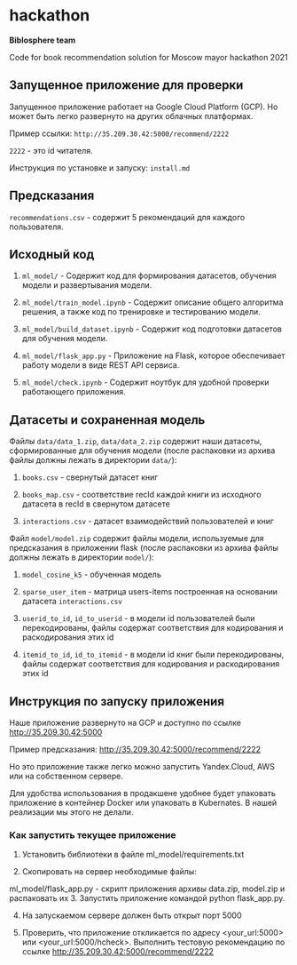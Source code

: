 # hackathon
__Biblosphere team__

Code for book recommendation solution for Moscow mayor hackathon 2021

## Запущенное приложение для проверки
Запущенное приложение работает на Google Cloud Platform (GCP). Но может быть легко развернуто на других облачных платформах.

Пример ссылки: `http://35.209.30.42:5000/recommend/2222`

`2222` - это id читателя.

Инструкция по установке и запуску: `install.md`

## Предсказания

`recommendations.csv` - содержит 5 рекомендаций для каждого пользователя.


## Исходный код

1. `ml_model/` - Содержит код для формирования датасетов, обучения модели и развертывания модели.

2. `ml_model/train_model.ipynb` - Содержит описание общего алгоритма решения, а также код по тренировке и тестированию модели.

3. `ml_model/build_dataset.ipynb` - Содержит код подготовки датасетов для обучения модели.

4. `ml_model/flask_app.py` - Приложение на Flask, которое обеспечивает работу модели в виде REST API сервиса.

5. `ml_model/check.ipynb` - Содержит ноутбук для удобной проверки работающего приложения. 



## Датасеты и сохраненная модель

Файлы `data/data_1.zip`, `data/data_2.zip` содержит наши датасеты, сформированные для обучения модели (после распаковки из архива файлы должны лежать в директории `data/`):

1. `books.csv` - свернутый датасет книг

2. `books_map.csv` - соответствие recId каждой книги из исходного датасета в recId в свернутом датасете

3. `interactions.csv` - датасет взаимодействий пользователей и книг


Файл `model/model.zip` содержит файлы модели, используемые для предсказания в приложении flask (после распаковки из архива файлы должны лежать в директории `model/`):

1. `model_cosine_k5` - обученная модель

2. `sparse_user_item` - матрица users-items построенная на основании датасета `interactions.csv`

3. `userid_to_id`, `id_to_userid` - в модели id пользователей были перекодированы, файлы содержат соответствия для кодирования и раскодирования этих id

4. `itemid_to_id`, `id_to_itemid` - в модели id книг были перекодированы, файлы содержат соответствия для кодирования и раскодирования этих id

## Инструкция по запуску приложения
Наше приложение развернуто на GCP и доступно по ссылке http://35.209.30.42:5000

Пример предсказания: http://35.209.30.42:5000/recommend/2222

Но это приложение также легко можно запустить Yandex.Cloud, AWS или на собственном сервере.

Для удобства использования в продакшене удобнее будет упаковать приложение в контейнер Docker или упаковать в Kubernates. В нашей реализации мы этого не делали.

### Как запустить текущее приложение
1. Установить библиотеки в файле ml_model/requirements.txt

2. Скопировать на сервер необходимые файлы:

ml_model/flask_app.py - скрипт приложения
архивы data.zip, model.zip и распаковать их
3. Запустить приложение командой python flask_app.py.

4. На запускаемом сервере должен быть открыт порт 5000

5. Проверить, что приложение откликается по адресу <your_url:5000> или <your_url:5000/hcheck>. Выполнить тестовую рекомендацию по ссылке http://35.209.30.42:5000/recommend/2222
